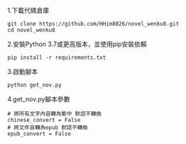 1.下載代碼倉庫
```
git clone https://github.com/HHim8826/novel_wenku8.git
cd novel_wenku8
```
2.安裝Python 3.7或更高版本，並使用pip安裝依賴
```
pip install -r requirements.txt
```
3.啟動腳本
```
python get_nov.py
```
4.get_nov.py腳本參數
```
# 將所有文字內容轉為繁中 默認不轉換
chinese_convert = False
# 將文件容轉為epub 默認不轉換
epub_convert = False
```
